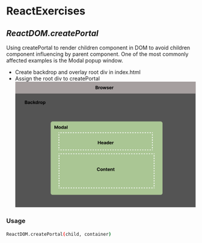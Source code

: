 # ReactExercises

## _ReactDOM.createPortal_

Using createPortal to render children component in DOM to avoid children component influencing by parent component.
One of the most commonly affected examples is the Modal popup window.
- Create backdrop and overlay root div in index.html
- Assign the root div to createPortal 
![image](https://github.com/aquahsu0811/ReactExercises/blob/react-portals/img/modal.png)
### Usage
```sh
ReactDOM.createPortal(child, container)
```

